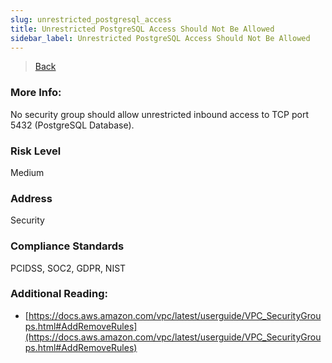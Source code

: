 ```yaml
---
slug: unrestricted_postgresql_access
title: Unrestricted PostgreSQL Access Should Not Be Allowed
sidebar_label: Unrestricted PostgreSQL Access Should Not Be Allowed
---
```

> [Back](../../ec2monitoring)

### More Info:
No security group should allow unrestricted inbound access to TCP port 5432 (PostgreSQL Database).

### Risk Level
Medium

### Address
Security

### Compliance Standards
PCIDSS, SOC2, GDPR, NIST

### Additional Reading:
- [https://docs.aws.amazon.com/vpc/latest/userguide/VPC_SecurityGroups.html#AddRemoveRules](https://docs.aws.amazon.com/vpc/latest/userguide/VPC_SecurityGroups.html#AddRemoveRules) 

